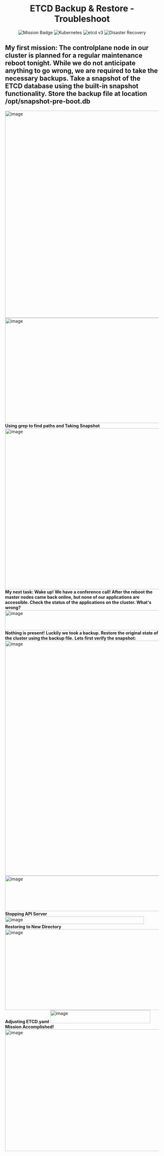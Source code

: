 <h1 align="center">ETCD Backup &amp; Restore - Troubleshoot</h1>
<p align="center"> <img alt="Mission Badge" src="https://img.shields.io/badge/Mission-Control%20Plane-blue" /> <img alt="Kubernetes" src="https://img.shields.io/badge/Kubernetes-Cluster-lightgrey" /> <img alt="etcd v3" src="https://img.shields.io/badge/etcd-v3-important" /> <img alt="Disaster Recovery" src="https://img.shields.io/badge/Disaster%20Recovery-Ready-success" /> </p>

<h2>My first mission: The controlplane node in our cluster is planned for a regular maintenance reboot tonight. While we do not anticipate anything to go wrong, we are required to take the necessary backups. Take a snapshot of the ETCD database using the built-in snapshot functionality. Store the backup file at location /opt/snapshot-pre-boot.db</h2>

<img width="1264" height="677" alt="image" src="https://github.com/user-attachments/assets/09988248-60f3-4f40-a732-d85e575ca9b8" /> <img width="855" height="344" alt="image" src="https://github.com/user-attachments/assets/82c4df69-91df-41a5-9829-0dd1f28893cb" /> **Using grep to find paths and Taking Snapshot** <img width="1051" height="526" alt="image" src="https://github.com/user-attachments/assets/5eb8aea7-3a63-42d1-8eab-f8647472c53b" /> **My next task: Wake up! We have a conference call! After the reboot the master nodes came back online, but none of our applications are accessible. Check the status of the applications on the cluster. What's wrong?** <img width="604" height="66" alt="image" src="https://github.com/user-attachments/assets/661a5742-d816-4d9f-bfeb-0b7fa482b91e" /> **Nothing is present!** **Luckily we took a backup. Restore the original state of the cluster using the backup file.** **Lets first verify the snapshot:** <img width="1224" height="768" alt="image" src="https://github.com/user-attachments/assets/446317dc-c0bf-470b-92b2-147216aa47a6" /> <img width="744" height="116" alt="image" src="https://github.com/user-attachments/assets/847e608b-9133-4313-a5fd-e47aa8b6a779" /> **Stopping API Server** <img width="455" height="25" alt="image" src="https://github.com/user-attachments/assets/cda9f269-9f66-4292-ad51-83f90a34c66a" /> **Restoring to New Directory** <img width="1053" height="264" alt="image" src="https://github.com/user-attachments/assets/4719a39c-6269-4eda-ae4b-fcc5aa0fc1f8" /> **Adjusting ETCD.yaml** <img width="328" height="43" alt="image" src="https://github.com/user-attachments/assets/c433c873-2b7d-465d-8c02-44ef4b8c36be" /> **Mission Accomplished!** <img width="772" height="398" alt="image" src="https://github.com/user-attachments/assets/24fb4f77-8a38-4cd6-ace8-b76a419b56bd" />


